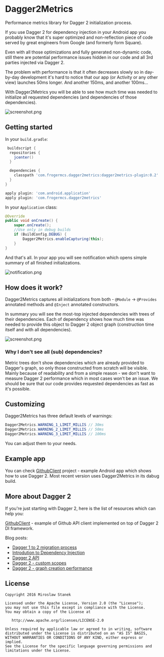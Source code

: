 # Dagger2Metrics
Performance metrics library for Dagger 2 initialization process.

If you use Dagger 2 for dependency injection in your Android app you probably know that it's super optimized and non-reflection piece of code served by great engineers from Google (and formerly form Square). 

Even with all those optimizations and fully generated non-dynamic code, still there are potential performance issues hidden in our code and all 3rd parties injected via Dagger 2. 

The problem with performance is that it often decreases slowly so in day-by-day development it's hard to notice that our app (or Activity or any other view) launches 50ms longer. And another 150ms, and another 100ms...

With Dagger2Metrics you will be able to see how much time was needed to initialize all requested dependencies (and dependencies of those dependencies).

![screenshot.png](https://raw.githubusercontent.com/frogermcs/dagger2metrics/master/art/dagger2metrics.png)

## Getting started

In your `build.gradle`:

```gradle
 buildscript {
  repositories {
    jcenter()
  }

  dependencies {
    classpath 'com.frogermcs.dagger2metrics:dagger2metrics-plugin:0.2'
  }
}

apply plugin: 'com.android.application'
apply plugin: 'com.frogermcs.dagger2metrics'
```

In your `Application` class:

```java
@Override
public void onCreate() {
    super.onCreate();
    //Use only in debug builds
    if (BuildConfig.DEBUG) {
        Dagger2Metrics.enableCapturing(this);
    }
}
```

And that's all. In your app you will see notification which opens simple summary of all finished initializations.

![notification.png](https://raw.githubusercontent.com/frogermcs/dagger2metrics/master/art/dagger2metrics-notification.png)

## How does it work?

Dagger2Metrics captures all initializations from both - `@Module` -> `@Provides` annotated methods and `@Inject` annotated constructors.

In summary you will see the most-top injected dependencies with trees of their dependencies. Each of dependency shows how much time was needed to provide this object to Dagger 2 object graph (construction time itself and with all dependencies).

![screenshot.png](https://raw.githubusercontent.com/frogermcs/dagger2metrics/master/art/dagger2metrics.png)

### Why I don't see all (sub) dependencies?
Metric trees don't show dependencies which are already provided to Dagger's graph, so only those constructed from scratch will be visible. Mainly because of readability and from a simple reason - we don't want to measure Dagger 2 performance which in most cases won't be an issue. We should be sure that our code provides requested dependencies as fast as it's possible.

## Customizing

Dagger2Metrics has three default levels of warnings:

```java
Dagger2Metrics.WARNING_1_LIMIT_MILLIS // 30ms
Dagger2Metrics.WARNING_2_LIMIT_MILLIS // 50ms
Dagger2Metrics.WARNING_3_LIMIT_MILLIS // 100ms
```

You can adjust them to your needs.

## Example app

You can check [GithubClient](https://github.com/frogermcs/githubclient) project  - example Android app which shows how to use Dagger 2. Most recent version uses Dagger2Metrics in its dabug build. 

## More about Dagger 2
If you're just starting with Dagger 2, here is the list of resources which can help you:

[GithubClient](https://github.com/frogermcs/githubclient) - example of Github API client implemented on top of Dagger 2 DI framework. 

Blog posts:

- [Dagger 1 to 2 migration process](http://frogermcs.github.io/dagger-1-to-2-migration/)
- [Introdution to Dependency Injection](http://frogermcs.github.io/dependency-injection-with-dagger-2-introdution-to-di/)
- [Dagger 2 API](http://frogermcs.github.io/dependency-injection-with-dagger-2-the-api/)
- [Dagger 2 - custom scopes](http://frogermcs.github.io/dependency-injection-with-dagger-2-custom-scopes/)
- [Dagger 2 - graph creation performance](http://frogermcs.github.io/dagger-graph-creation-performance/)

## License

    Copyright 2016 Miroslaw Stanek

    Licensed under the Apache License, Version 2.0 (the "License");
    you may not use this file except in compliance with the License.
    You may obtain a copy of the License at

       http://www.apache.org/licenses/LICENSE-2.0

    Unless required by applicable law or agreed to in writing, software
    distributed under the License is distributed on an "AS IS" BASIS,
    WITHOUT WARRANTIES OR CONDITIONS OF ANY KIND, either express or implied.
    See the License for the specific language governing permissions and
    limitations under the License.
